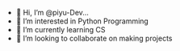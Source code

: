 - 👋 Hi, I’m @piyu-Dev...
- 👀 I’m interested in Python Programming
- 🌱 I’m currently learning CS
- 💞️ I’m looking to collaborate on making projects
<!---
- 📫 How to reach me 
--->
<!---
piyu-Dev/piyu-Dev is a ✨ special ✨ repository because its `README.md` (this file) appears on your GitHub profile.
You can click the Preview link to take a look at your changes.
--->
